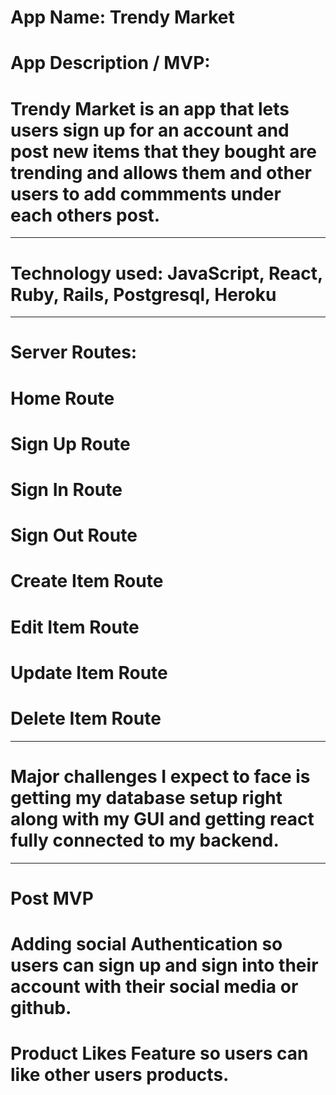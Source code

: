 # App Name: Trendy Market

# App Description / MVP:

# Trendy Market is an app that lets users sign up for an account and post new items that they bought are trending and allows them and other users to add commments under each others post.

---

# Technology used: JavaScript, React, Ruby, Rails, Postgresql, Heroku

---

# Server Routes:

# Home Route

# Sign Up Route

# Sign In Route

# Sign Out Route

# Create Item Route

# Edit Item Route

# Update Item Route

# Delete Item Route

---

# Major challenges I expect to face is getting my database setup right along with my GUI and getting react fully connected to my backend.

---

# Post MVP

# Adding social Authentication so users can sign up and sign into their account with their social media or github.

# Product Likes Feature so users can like other users products.

